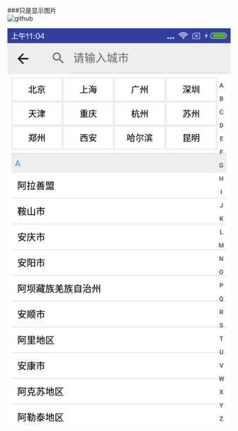 ###只是显示图片  
![github](http://github.com/unicorn.png "github")  



![](https://github.com/yylxy/city-Select/blob/master/a01.png)
